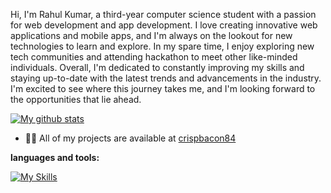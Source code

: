 






Hi, I'm Rahul Kumar, a third-year computer science student with a passion for web development and app development. I love creating innovative web applications and mobile apps, and I'm always on the lookout for new technologies to learn and explore.
In my spare time, I enjoy exploring new tech communities and attending hackathon to meet other like-minded individuals. 
Overall, I'm dedicated to constantly improving my skills and staying up-to-date with the latest trends and advancements in the industry. I'm excited to see where this journey takes me, and I'm looking forward to the opportunities that lie ahead.

<a href="https://github.com/anuraghazra/github-readme-stats">
  <img align="center" src="https://github-readme-stats.anuraghazra1.vercel.app/api?username=filiptronicek&show_icons=true&line_height=27&include_all_commits=true" alt="My github stats" />
</a>  


- 👨‍💻 All of my projects are available at [crispbacon84](https://crispbacon84.github.io)



**languages and tools:**  

[![My Skills](https://skillicons.dev/icons?i=js,html,css)](https://skillicons.dev)










